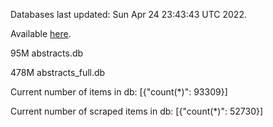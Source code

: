 Databases last updated: Sun Apr 24 23:43:43 UTC 2022. 

Available [here](https://github.com/cbeauhilton/ash-db/releases).


95M	abstracts.db

478M	abstracts_full.db

Current number of items in db:
[{"count(*)": 93309}]

Current number of scraped items in db:
[{"count(*)": 52730}]
